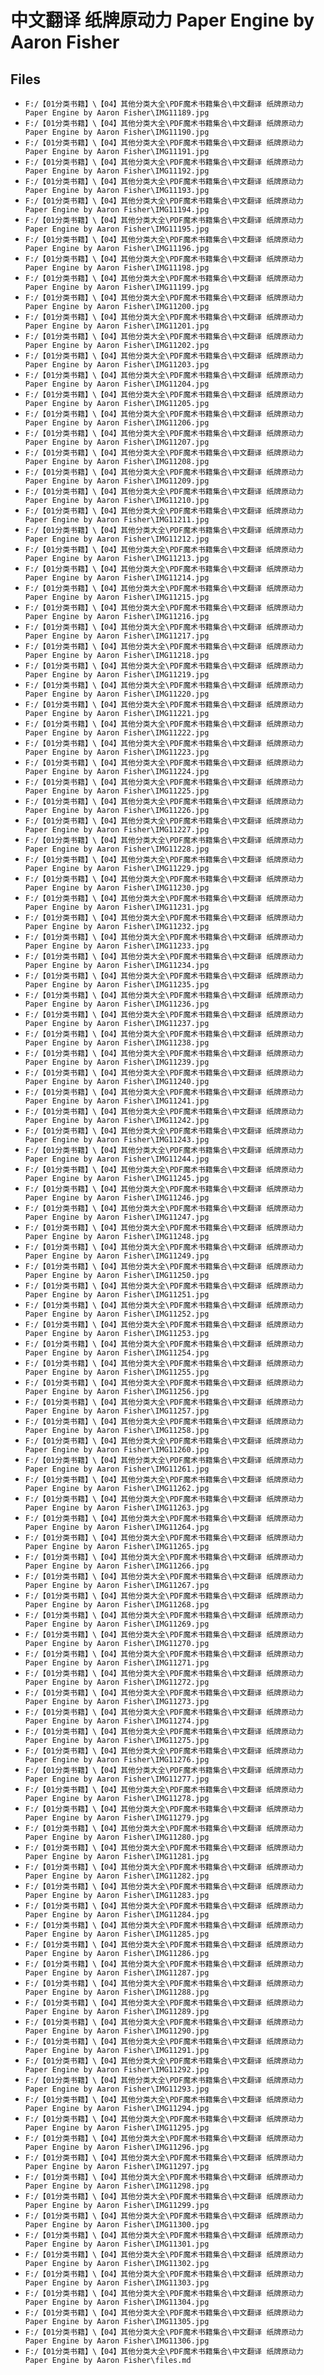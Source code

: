 # 中文翻译 纸牌原动力 Paper Engine by Aaron Fisher

## Files

- `F:/【01分类书籍】\【04】其他分类大全\PDF魔术书籍集合\中文翻译 纸牌原动力 Paper Engine by Aaron Fisher\IMG11189.jpg`
- `F:/【01分类书籍】\【04】其他分类大全\PDF魔术书籍集合\中文翻译 纸牌原动力 Paper Engine by Aaron Fisher\IMG11190.jpg`
- `F:/【01分类书籍】\【04】其他分类大全\PDF魔术书籍集合\中文翻译 纸牌原动力 Paper Engine by Aaron Fisher\IMG11191.jpg`
- `F:/【01分类书籍】\【04】其他分类大全\PDF魔术书籍集合\中文翻译 纸牌原动力 Paper Engine by Aaron Fisher\IMG11192.jpg`
- `F:/【01分类书籍】\【04】其他分类大全\PDF魔术书籍集合\中文翻译 纸牌原动力 Paper Engine by Aaron Fisher\IMG11193.jpg`
- `F:/【01分类书籍】\【04】其他分类大全\PDF魔术书籍集合\中文翻译 纸牌原动力 Paper Engine by Aaron Fisher\IMG11194.jpg`
- `F:/【01分类书籍】\【04】其他分类大全\PDF魔术书籍集合\中文翻译 纸牌原动力 Paper Engine by Aaron Fisher\IMG11195.jpg`
- `F:/【01分类书籍】\【04】其他分类大全\PDF魔术书籍集合\中文翻译 纸牌原动力 Paper Engine by Aaron Fisher\IMG11196.jpg`
- `F:/【01分类书籍】\【04】其他分类大全\PDF魔术书籍集合\中文翻译 纸牌原动力 Paper Engine by Aaron Fisher\IMG11198.jpg`
- `F:/【01分类书籍】\【04】其他分类大全\PDF魔术书籍集合\中文翻译 纸牌原动力 Paper Engine by Aaron Fisher\IMG11199.jpg`
- `F:/【01分类书籍】\【04】其他分类大全\PDF魔术书籍集合\中文翻译 纸牌原动力 Paper Engine by Aaron Fisher\IMG11200.jpg`
- `F:/【01分类书籍】\【04】其他分类大全\PDF魔术书籍集合\中文翻译 纸牌原动力 Paper Engine by Aaron Fisher\IMG11201.jpg`
- `F:/【01分类书籍】\【04】其他分类大全\PDF魔术书籍集合\中文翻译 纸牌原动力 Paper Engine by Aaron Fisher\IMG11202.jpg`
- `F:/【01分类书籍】\【04】其他分类大全\PDF魔术书籍集合\中文翻译 纸牌原动力 Paper Engine by Aaron Fisher\IMG11203.jpg`
- `F:/【01分类书籍】\【04】其他分类大全\PDF魔术书籍集合\中文翻译 纸牌原动力 Paper Engine by Aaron Fisher\IMG11204.jpg`
- `F:/【01分类书籍】\【04】其他分类大全\PDF魔术书籍集合\中文翻译 纸牌原动力 Paper Engine by Aaron Fisher\IMG11205.jpg`
- `F:/【01分类书籍】\【04】其他分类大全\PDF魔术书籍集合\中文翻译 纸牌原动力 Paper Engine by Aaron Fisher\IMG11206.jpg`
- `F:/【01分类书籍】\【04】其他分类大全\PDF魔术书籍集合\中文翻译 纸牌原动力 Paper Engine by Aaron Fisher\IMG11207.jpg`
- `F:/【01分类书籍】\【04】其他分类大全\PDF魔术书籍集合\中文翻译 纸牌原动力 Paper Engine by Aaron Fisher\IMG11208.jpg`
- `F:/【01分类书籍】\【04】其他分类大全\PDF魔术书籍集合\中文翻译 纸牌原动力 Paper Engine by Aaron Fisher\IMG11209.jpg`
- `F:/【01分类书籍】\【04】其他分类大全\PDF魔术书籍集合\中文翻译 纸牌原动力 Paper Engine by Aaron Fisher\IMG11210.jpg`
- `F:/【01分类书籍】\【04】其他分类大全\PDF魔术书籍集合\中文翻译 纸牌原动力 Paper Engine by Aaron Fisher\IMG11211.jpg`
- `F:/【01分类书籍】\【04】其他分类大全\PDF魔术书籍集合\中文翻译 纸牌原动力 Paper Engine by Aaron Fisher\IMG11212.jpg`
- `F:/【01分类书籍】\【04】其他分类大全\PDF魔术书籍集合\中文翻译 纸牌原动力 Paper Engine by Aaron Fisher\IMG11213.jpg`
- `F:/【01分类书籍】\【04】其他分类大全\PDF魔术书籍集合\中文翻译 纸牌原动力 Paper Engine by Aaron Fisher\IMG11214.jpg`
- `F:/【01分类书籍】\【04】其他分类大全\PDF魔术书籍集合\中文翻译 纸牌原动力 Paper Engine by Aaron Fisher\IMG11215.jpg`
- `F:/【01分类书籍】\【04】其他分类大全\PDF魔术书籍集合\中文翻译 纸牌原动力 Paper Engine by Aaron Fisher\IMG11216.jpg`
- `F:/【01分类书籍】\【04】其他分类大全\PDF魔术书籍集合\中文翻译 纸牌原动力 Paper Engine by Aaron Fisher\IMG11217.jpg`
- `F:/【01分类书籍】\【04】其他分类大全\PDF魔术书籍集合\中文翻译 纸牌原动力 Paper Engine by Aaron Fisher\IMG11218.jpg`
- `F:/【01分类书籍】\【04】其他分类大全\PDF魔术书籍集合\中文翻译 纸牌原动力 Paper Engine by Aaron Fisher\IMG11219.jpg`
- `F:/【01分类书籍】\【04】其他分类大全\PDF魔术书籍集合\中文翻译 纸牌原动力 Paper Engine by Aaron Fisher\IMG11220.jpg`
- `F:/【01分类书籍】\【04】其他分类大全\PDF魔术书籍集合\中文翻译 纸牌原动力 Paper Engine by Aaron Fisher\IMG11221.jpg`
- `F:/【01分类书籍】\【04】其他分类大全\PDF魔术书籍集合\中文翻译 纸牌原动力 Paper Engine by Aaron Fisher\IMG11222.jpg`
- `F:/【01分类书籍】\【04】其他分类大全\PDF魔术书籍集合\中文翻译 纸牌原动力 Paper Engine by Aaron Fisher\IMG11223.jpg`
- `F:/【01分类书籍】\【04】其他分类大全\PDF魔术书籍集合\中文翻译 纸牌原动力 Paper Engine by Aaron Fisher\IMG11224.jpg`
- `F:/【01分类书籍】\【04】其他分类大全\PDF魔术书籍集合\中文翻译 纸牌原动力 Paper Engine by Aaron Fisher\IMG11225.jpg`
- `F:/【01分类书籍】\【04】其他分类大全\PDF魔术书籍集合\中文翻译 纸牌原动力 Paper Engine by Aaron Fisher\IMG11226.jpg`
- `F:/【01分类书籍】\【04】其他分类大全\PDF魔术书籍集合\中文翻译 纸牌原动力 Paper Engine by Aaron Fisher\IMG11227.jpg`
- `F:/【01分类书籍】\【04】其他分类大全\PDF魔术书籍集合\中文翻译 纸牌原动力 Paper Engine by Aaron Fisher\IMG11228.jpg`
- `F:/【01分类书籍】\【04】其他分类大全\PDF魔术书籍集合\中文翻译 纸牌原动力 Paper Engine by Aaron Fisher\IMG11229.jpg`
- `F:/【01分类书籍】\【04】其他分类大全\PDF魔术书籍集合\中文翻译 纸牌原动力 Paper Engine by Aaron Fisher\IMG11230.jpg`
- `F:/【01分类书籍】\【04】其他分类大全\PDF魔术书籍集合\中文翻译 纸牌原动力 Paper Engine by Aaron Fisher\IMG11231.jpg`
- `F:/【01分类书籍】\【04】其他分类大全\PDF魔术书籍集合\中文翻译 纸牌原动力 Paper Engine by Aaron Fisher\IMG11232.jpg`
- `F:/【01分类书籍】\【04】其他分类大全\PDF魔术书籍集合\中文翻译 纸牌原动力 Paper Engine by Aaron Fisher\IMG11233.jpg`
- `F:/【01分类书籍】\【04】其他分类大全\PDF魔术书籍集合\中文翻译 纸牌原动力 Paper Engine by Aaron Fisher\IMG11234.jpg`
- `F:/【01分类书籍】\【04】其他分类大全\PDF魔术书籍集合\中文翻译 纸牌原动力 Paper Engine by Aaron Fisher\IMG11235.jpg`
- `F:/【01分类书籍】\【04】其他分类大全\PDF魔术书籍集合\中文翻译 纸牌原动力 Paper Engine by Aaron Fisher\IMG11236.jpg`
- `F:/【01分类书籍】\【04】其他分类大全\PDF魔术书籍集合\中文翻译 纸牌原动力 Paper Engine by Aaron Fisher\IMG11237.jpg`
- `F:/【01分类书籍】\【04】其他分类大全\PDF魔术书籍集合\中文翻译 纸牌原动力 Paper Engine by Aaron Fisher\IMG11238.jpg`
- `F:/【01分类书籍】\【04】其他分类大全\PDF魔术书籍集合\中文翻译 纸牌原动力 Paper Engine by Aaron Fisher\IMG11239.jpg`
- `F:/【01分类书籍】\【04】其他分类大全\PDF魔术书籍集合\中文翻译 纸牌原动力 Paper Engine by Aaron Fisher\IMG11240.jpg`
- `F:/【01分类书籍】\【04】其他分类大全\PDF魔术书籍集合\中文翻译 纸牌原动力 Paper Engine by Aaron Fisher\IMG11241.jpg`
- `F:/【01分类书籍】\【04】其他分类大全\PDF魔术书籍集合\中文翻译 纸牌原动力 Paper Engine by Aaron Fisher\IMG11242.jpg`
- `F:/【01分类书籍】\【04】其他分类大全\PDF魔术书籍集合\中文翻译 纸牌原动力 Paper Engine by Aaron Fisher\IMG11243.jpg`
- `F:/【01分类书籍】\【04】其他分类大全\PDF魔术书籍集合\中文翻译 纸牌原动力 Paper Engine by Aaron Fisher\IMG11244.jpg`
- `F:/【01分类书籍】\【04】其他分类大全\PDF魔术书籍集合\中文翻译 纸牌原动力 Paper Engine by Aaron Fisher\IMG11245.jpg`
- `F:/【01分类书籍】\【04】其他分类大全\PDF魔术书籍集合\中文翻译 纸牌原动力 Paper Engine by Aaron Fisher\IMG11246.jpg`
- `F:/【01分类书籍】\【04】其他分类大全\PDF魔术书籍集合\中文翻译 纸牌原动力 Paper Engine by Aaron Fisher\IMG11247.jpg`
- `F:/【01分类书籍】\【04】其他分类大全\PDF魔术书籍集合\中文翻译 纸牌原动力 Paper Engine by Aaron Fisher\IMG11248.jpg`
- `F:/【01分类书籍】\【04】其他分类大全\PDF魔术书籍集合\中文翻译 纸牌原动力 Paper Engine by Aaron Fisher\IMG11249.jpg`
- `F:/【01分类书籍】\【04】其他分类大全\PDF魔术书籍集合\中文翻译 纸牌原动力 Paper Engine by Aaron Fisher\IMG11250.jpg`
- `F:/【01分类书籍】\【04】其他分类大全\PDF魔术书籍集合\中文翻译 纸牌原动力 Paper Engine by Aaron Fisher\IMG11251.jpg`
- `F:/【01分类书籍】\【04】其他分类大全\PDF魔术书籍集合\中文翻译 纸牌原动力 Paper Engine by Aaron Fisher\IMG11252.jpg`
- `F:/【01分类书籍】\【04】其他分类大全\PDF魔术书籍集合\中文翻译 纸牌原动力 Paper Engine by Aaron Fisher\IMG11253.jpg`
- `F:/【01分类书籍】\【04】其他分类大全\PDF魔术书籍集合\中文翻译 纸牌原动力 Paper Engine by Aaron Fisher\IMG11254.jpg`
- `F:/【01分类书籍】\【04】其他分类大全\PDF魔术书籍集合\中文翻译 纸牌原动力 Paper Engine by Aaron Fisher\IMG11255.jpg`
- `F:/【01分类书籍】\【04】其他分类大全\PDF魔术书籍集合\中文翻译 纸牌原动力 Paper Engine by Aaron Fisher\IMG11256.jpg`
- `F:/【01分类书籍】\【04】其他分类大全\PDF魔术书籍集合\中文翻译 纸牌原动力 Paper Engine by Aaron Fisher\IMG11257.jpg`
- `F:/【01分类书籍】\【04】其他分类大全\PDF魔术书籍集合\中文翻译 纸牌原动力 Paper Engine by Aaron Fisher\IMG11258.jpg`
- `F:/【01分类书籍】\【04】其他分类大全\PDF魔术书籍集合\中文翻译 纸牌原动力 Paper Engine by Aaron Fisher\IMG11260.jpg`
- `F:/【01分类书籍】\【04】其他分类大全\PDF魔术书籍集合\中文翻译 纸牌原动力 Paper Engine by Aaron Fisher\IMG11261.jpg`
- `F:/【01分类书籍】\【04】其他分类大全\PDF魔术书籍集合\中文翻译 纸牌原动力 Paper Engine by Aaron Fisher\IMG11262.jpg`
- `F:/【01分类书籍】\【04】其他分类大全\PDF魔术书籍集合\中文翻译 纸牌原动力 Paper Engine by Aaron Fisher\IMG11263.jpg`
- `F:/【01分类书籍】\【04】其他分类大全\PDF魔术书籍集合\中文翻译 纸牌原动力 Paper Engine by Aaron Fisher\IMG11264.jpg`
- `F:/【01分类书籍】\【04】其他分类大全\PDF魔术书籍集合\中文翻译 纸牌原动力 Paper Engine by Aaron Fisher\IMG11265.jpg`
- `F:/【01分类书籍】\【04】其他分类大全\PDF魔术书籍集合\中文翻译 纸牌原动力 Paper Engine by Aaron Fisher\IMG11266.jpg`
- `F:/【01分类书籍】\【04】其他分类大全\PDF魔术书籍集合\中文翻译 纸牌原动力 Paper Engine by Aaron Fisher\IMG11267.jpg`
- `F:/【01分类书籍】\【04】其他分类大全\PDF魔术书籍集合\中文翻译 纸牌原动力 Paper Engine by Aaron Fisher\IMG11268.jpg`
- `F:/【01分类书籍】\【04】其他分类大全\PDF魔术书籍集合\中文翻译 纸牌原动力 Paper Engine by Aaron Fisher\IMG11269.jpg`
- `F:/【01分类书籍】\【04】其他分类大全\PDF魔术书籍集合\中文翻译 纸牌原动力 Paper Engine by Aaron Fisher\IMG11270.jpg`
- `F:/【01分类书籍】\【04】其他分类大全\PDF魔术书籍集合\中文翻译 纸牌原动力 Paper Engine by Aaron Fisher\IMG11271.jpg`
- `F:/【01分类书籍】\【04】其他分类大全\PDF魔术书籍集合\中文翻译 纸牌原动力 Paper Engine by Aaron Fisher\IMG11272.jpg`
- `F:/【01分类书籍】\【04】其他分类大全\PDF魔术书籍集合\中文翻译 纸牌原动力 Paper Engine by Aaron Fisher\IMG11273.jpg`
- `F:/【01分类书籍】\【04】其他分类大全\PDF魔术书籍集合\中文翻译 纸牌原动力 Paper Engine by Aaron Fisher\IMG11274.jpg`
- `F:/【01分类书籍】\【04】其他分类大全\PDF魔术书籍集合\中文翻译 纸牌原动力 Paper Engine by Aaron Fisher\IMG11275.jpg`
- `F:/【01分类书籍】\【04】其他分类大全\PDF魔术书籍集合\中文翻译 纸牌原动力 Paper Engine by Aaron Fisher\IMG11276.jpg`
- `F:/【01分类书籍】\【04】其他分类大全\PDF魔术书籍集合\中文翻译 纸牌原动力 Paper Engine by Aaron Fisher\IMG11277.jpg`
- `F:/【01分类书籍】\【04】其他分类大全\PDF魔术书籍集合\中文翻译 纸牌原动力 Paper Engine by Aaron Fisher\IMG11278.jpg`
- `F:/【01分类书籍】\【04】其他分类大全\PDF魔术书籍集合\中文翻译 纸牌原动力 Paper Engine by Aaron Fisher\IMG11279.jpg`
- `F:/【01分类书籍】\【04】其他分类大全\PDF魔术书籍集合\中文翻译 纸牌原动力 Paper Engine by Aaron Fisher\IMG11280.jpg`
- `F:/【01分类书籍】\【04】其他分类大全\PDF魔术书籍集合\中文翻译 纸牌原动力 Paper Engine by Aaron Fisher\IMG11281.jpg`
- `F:/【01分类书籍】\【04】其他分类大全\PDF魔术书籍集合\中文翻译 纸牌原动力 Paper Engine by Aaron Fisher\IMG11282.jpg`
- `F:/【01分类书籍】\【04】其他分类大全\PDF魔术书籍集合\中文翻译 纸牌原动力 Paper Engine by Aaron Fisher\IMG11283.jpg`
- `F:/【01分类书籍】\【04】其他分类大全\PDF魔术书籍集合\中文翻译 纸牌原动力 Paper Engine by Aaron Fisher\IMG11284.jpg`
- `F:/【01分类书籍】\【04】其他分类大全\PDF魔术书籍集合\中文翻译 纸牌原动力 Paper Engine by Aaron Fisher\IMG11285.jpg`
- `F:/【01分类书籍】\【04】其他分类大全\PDF魔术书籍集合\中文翻译 纸牌原动力 Paper Engine by Aaron Fisher\IMG11286.jpg`
- `F:/【01分类书籍】\【04】其他分类大全\PDF魔术书籍集合\中文翻译 纸牌原动力 Paper Engine by Aaron Fisher\IMG11287.jpg`
- `F:/【01分类书籍】\【04】其他分类大全\PDF魔术书籍集合\中文翻译 纸牌原动力 Paper Engine by Aaron Fisher\IMG11288.jpg`
- `F:/【01分类书籍】\【04】其他分类大全\PDF魔术书籍集合\中文翻译 纸牌原动力 Paper Engine by Aaron Fisher\IMG11289.jpg`
- `F:/【01分类书籍】\【04】其他分类大全\PDF魔术书籍集合\中文翻译 纸牌原动力 Paper Engine by Aaron Fisher\IMG11290.jpg`
- `F:/【01分类书籍】\【04】其他分类大全\PDF魔术书籍集合\中文翻译 纸牌原动力 Paper Engine by Aaron Fisher\IMG11291.jpg`
- `F:/【01分类书籍】\【04】其他分类大全\PDF魔术书籍集合\中文翻译 纸牌原动力 Paper Engine by Aaron Fisher\IMG11292.jpg`
- `F:/【01分类书籍】\【04】其他分类大全\PDF魔术书籍集合\中文翻译 纸牌原动力 Paper Engine by Aaron Fisher\IMG11293.jpg`
- `F:/【01分类书籍】\【04】其他分类大全\PDF魔术书籍集合\中文翻译 纸牌原动力 Paper Engine by Aaron Fisher\IMG11294.jpg`
- `F:/【01分类书籍】\【04】其他分类大全\PDF魔术书籍集合\中文翻译 纸牌原动力 Paper Engine by Aaron Fisher\IMG11295.jpg`
- `F:/【01分类书籍】\【04】其他分类大全\PDF魔术书籍集合\中文翻译 纸牌原动力 Paper Engine by Aaron Fisher\IMG11296.jpg`
- `F:/【01分类书籍】\【04】其他分类大全\PDF魔术书籍集合\中文翻译 纸牌原动力 Paper Engine by Aaron Fisher\IMG11297.jpg`
- `F:/【01分类书籍】\【04】其他分类大全\PDF魔术书籍集合\中文翻译 纸牌原动力 Paper Engine by Aaron Fisher\IMG11298.jpg`
- `F:/【01分类书籍】\【04】其他分类大全\PDF魔术书籍集合\中文翻译 纸牌原动力 Paper Engine by Aaron Fisher\IMG11299.jpg`
- `F:/【01分类书籍】\【04】其他分类大全\PDF魔术书籍集合\中文翻译 纸牌原动力 Paper Engine by Aaron Fisher\IMG11300.jpg`
- `F:/【01分类书籍】\【04】其他分类大全\PDF魔术书籍集合\中文翻译 纸牌原动力 Paper Engine by Aaron Fisher\IMG11301.jpg`
- `F:/【01分类书籍】\【04】其他分类大全\PDF魔术书籍集合\中文翻译 纸牌原动力 Paper Engine by Aaron Fisher\IMG11302.jpg`
- `F:/【01分类书籍】\【04】其他分类大全\PDF魔术书籍集合\中文翻译 纸牌原动力 Paper Engine by Aaron Fisher\IMG11303.jpg`
- `F:/【01分类书籍】\【04】其他分类大全\PDF魔术书籍集合\中文翻译 纸牌原动力 Paper Engine by Aaron Fisher\IMG11304.jpg`
- `F:/【01分类书籍】\【04】其他分类大全\PDF魔术书籍集合\中文翻译 纸牌原动力 Paper Engine by Aaron Fisher\IMG11305.jpg`
- `F:/【01分类书籍】\【04】其他分类大全\PDF魔术书籍集合\中文翻译 纸牌原动力 Paper Engine by Aaron Fisher\IMG11306.jpg`
- `F:/【01分类书籍】\【04】其他分类大全\PDF魔术书籍集合\中文翻译 纸牌原动力 Paper Engine by Aaron Fisher\files.md`
